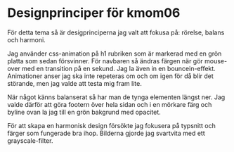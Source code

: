 ---
---
Designprinciper för kmom06
=========================

För detta tema så är desigprinciperna jag valt att fokusa på: rörelse, balans och harmoni.

Jag använder css-animation på h1 rubriken som är markerad med en grön platta som sedan försvinner. För navbaren så ändras färgen när gör mouse-over med en transition på en sekund. Jag la även in en bouncein-effekt. Animationer anser jag ska inte repeteras om och om igen för då blir det störande, men jag valde att testa mig fram lite.

När något känns balanserat så har man de tynga elementen längst ner. Jag valde därför att göra footern över hela sidan och i en mörkare färg och byline ovan la jag till en grön bakgrund med opacitet.

För att skapa en harmonisk design försökte jag fokusera på typsnitt och färger som fungerade bra ihop. Bilderna gjorde jag svartvita med ett grayscale-filter.

